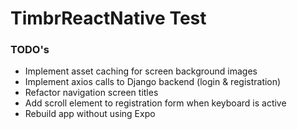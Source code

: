 # TimbrReactNative Test

### TODO's

- Implement asset caching for screen background images
- Implement axios calls to Django backend (login & registration)
- Refactor navigation screen titles
- Add scroll element to registration form when keyboard is active
- Rebuild app without using Expo
